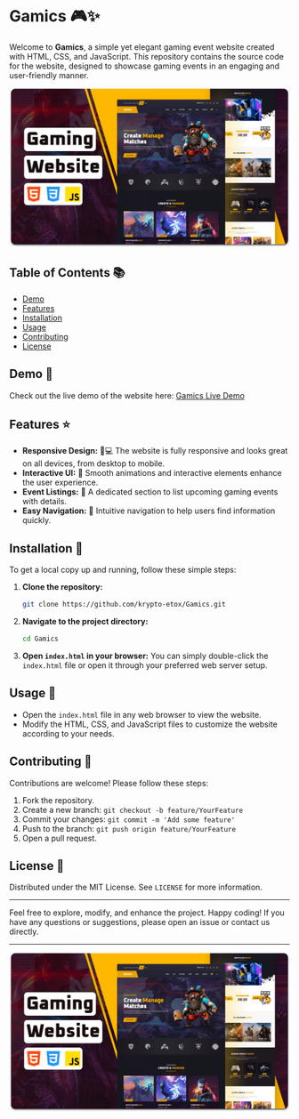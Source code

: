 # Gamics 🎮✨

Welcome to **Gamics**, a simple yet elegant gaming event website created with HTML, CSS, and JavaScript. This repository contains the source code for the website, designed to showcase gaming events in an engaging and user-friendly manner.

![Gamics Desktop View](readme-images/desktop.png)

## Table of Contents 📚

- [Demo](#demo-🔗)
- [Features](#features-⭐)
- [Installation](#installation-💾)
- [Usage](#usage-🚀)
- [Contributing](#contributing-🤝)
- [License](#license-📜)

## Demo 🔗

Check out the live demo of the website here: [Gamics Live Demo](https://krypto-etox.github.io/Gamics/)

## Features ⭐

- **Responsive Design:** 📱💻 The website is fully responsive and looks great on all devices, from desktop to mobile.
- **Interactive UI:** 🎨 Smooth animations and interactive elements enhance the user experience.
- **Event Listings:** 📅 A dedicated section to list upcoming gaming events with details.
- **Easy Navigation:** 🧭 Intuitive navigation to help users find information quickly.

## Installation 💾

To get a local copy up and running, follow these simple steps:

1. **Clone the repository:**
   ```bash
   git clone https://github.com/krypto-etox/Gamics.git
   ```

2. **Navigate to the project directory:**
   ```bash
   cd Gamics
   ```

3. **Open `index.html` in your browser:**
   You can simply double-click the `index.html` file or open it through your preferred web server setup.

## Usage 🚀

- Open the `index.html` file in any web browser to view the website.
- Modify the HTML, CSS, and JavaScript files to customize the website according to your needs.

## Contributing 🤝

Contributions are welcome! Please follow these steps:

1. Fork the repository.
2. Create a new branch: `git checkout -b feature/YourFeature`
3. Commit your changes: `git commit -m 'Add some feature'`
4. Push to the branch: `git push origin feature/YourFeature`
5. Open a pull request.

## License 📜

Distributed under the MIT License. See `LICENSE` for more information.

---

Feel free to explore, modify, and enhance the project. Happy coding! If you have any questions or suggestions, please open an issue or contact us directly.

---

![Gamics Desktop View](readme-images/desktop.png)
